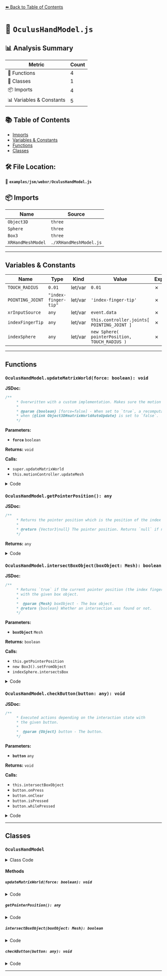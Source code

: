 [⬅️ Back to Table of Contents](../../../index.md)

# 📄 `OculusHandModel.js`

## 📊 Analysis Summary

| Metric | Count |
|--------|-------|
| 🔧 Functions | 4 |
| 🧱 Classes | 1 |
| 📦 Imports | 4 |
| 📊 Variables & Constants | 5 |

## 📚 Table of Contents

- [Imports](#imports)
- [Variables & Constants](#variables-constants)
- [Functions](#functions)
- [Classes](#classes)

## 🛠️ File Location:
📂 **`examples/jsm/webxr/OculusHandModel.js`**

## 📦 Imports

| Name | Source |
|------|--------|
| `Object3D` | `three` |
| `Sphere` | `three` |
| `Box3` | `three` |
| `XRHandMeshModel` | `./XRHandMeshModel.js` |


---

## Variables & Constants

| Name | Type | Kind | Value | Exported |
|------|------|------|-------|----------|
| `TOUCH_RADIUS` | `0.01` | let/var | `0.01` | ✗ |
| `POINTING_JOINT` | `"index-finger-tip"` | let/var | `'index-finger-tip'` | ✗ |
| `xrInputSource` | `any` | let/var | `event.data` | ✗ |
| `indexFingerTip` | `any` | let/var | `this.controller.joints[ POINTING_JOINT ]` | ✗ |
| `indexSphere` | `any` | let/var | `new Sphere( pointerPosition, TOUCH_RADIUS )` | ✗ |


---

## Functions

### `OculusHandModel.updateMatrixWorld(force: boolean): void`

**JSDoc:**
```typescript
/**
	 * Overwritten with a custom implementation. Makes sure the motion controller updates the mesh.
	 *
	 * @param {boolean} [force=false] - When set to `true`, a recomputation of world matrices is forced even
	 * when {@link Object3D#matrixWorldAutoUpdate} is set to `false`.
	 */
```

**Parameters:**

- **`force`** `boolean`

**Returns:** `void`

**Calls:**

- `super.updateMatrixWorld`
- `this.motionController.updateMesh`

<details><summary>Code</summary>

```typescript
updateMatrixWorld( force ) {

		super.updateMatrixWorld( force );

		if ( this.motionController ) {

			this.motionController.updateMesh();

		}

	}
```
</details>

### `OculusHandModel.getPointerPosition(): any`

**JSDoc:**
```typescript
/**
	 * Returns the pointer position which is the position of the index finger tip.
	 *
	 * @return {Vector3|null} The pointer position. Returns `null` if not index finger tip joint was found.
	 */
```

**Returns:** `any`

<details><summary>Code</summary>

```typescript
getPointerPosition() {

		const indexFingerTip = this.controller.joints[ POINTING_JOINT ];
		if ( indexFingerTip ) {

			return indexFingerTip.position;

		} else {

			return null;

		}

	}
```
</details>

### `OculusHandModel.intersectBoxObject(boxObject: Mesh): boolean`

**JSDoc:**
```typescript
/**
	 * Returns `true` if the current pointer position (the index finger tip) intersections
	 * with the given box object.
	 *
	 *  @param {Mesh} boxObject - The box object.
	 * @return {boolean} Whether an intersection was found or not.
	 */
```

**Parameters:**

- **`boxObject`** `Mesh`

**Returns:** `boolean`

**Calls:**

- `this.getPointerPosition`
- `new Box3().setFromObject`
- `indexSphere.intersectsBox`

<details><summary>Code</summary>

```typescript
intersectBoxObject( boxObject ) {

		const pointerPosition = this.getPointerPosition();
		if ( pointerPosition ) {

			const indexSphere = new Sphere( pointerPosition, TOUCH_RADIUS );
			const box = new Box3().setFromObject( boxObject );
			return indexSphere.intersectsBox( box );

		} else {

			return false;

		}

	}
```
</details>

### `OculusHandModel.checkButton(button: any): void`

**JSDoc:**
```typescript
/**
	 * Executed actions depending on the interaction state with
	 * the given button.
	 *
	 *  @param {Object} button - The button.
	 */
```

**Parameters:**

- **`button`** `any`

**Returns:** `void`

**Calls:**

- `this.intersectBoxObject`
- `button.onPress`
- `button.onClear`
- `button.isPressed`
- `button.whilePressed`

<details><summary>Code</summary>

```typescript
checkButton( button ) {

		if ( this.intersectBoxObject( button ) ) {

			button.onPress();

		} else {

			button.onClear();

		}

		if ( button.isPressed() ) {

			button.whilePressed();

		}

	}
```
</details>


---

## Classes

### `OculusHandModel`

<details><summary>Class Code</summary>

```ts
class OculusHandModel extends Object3D {

	/**
	 * Constructs a new Oculus hand model.
	 *
	 * @param {Group} controller - The hand controller.
	 * @param {?Loader} [loader=null] - A loader that is used to load hand models.
	 * @param {?Function} [onLoad=null] - A callback that is executed when a hand model has been loaded.
	 */
	constructor( controller, loader = null, onLoad = null ) {

		super();

		/**
		 * The hand controller.
		 *
		 * @type {Group}
		 */
		this.controller = controller;

		/**
		 * The motion controller.
		 *
		 * @type {?MotionController}
		 * @default null
		 */
		this.motionController = null;

		/**
		 * The model's environment map.
		 *
		 * @type {?Texture}
		 * @default null
		 */
		this.envMap = null;

		/**
		 * A loader that is used to load hand models.
		 *
		 * @type {?Loader}
		 * @default null
		 */
		this.loader = loader;

		/**
		 * A callback that is executed when a hand model has been loaded.
		 *
		 * @type {?Function}
		 * @default null
		 */
		this.onLoad = onLoad;

		/**
		 * The path to the model repository.
		 *
		 * @type {?string}
		 * @default null
		 */
		this.path = null;

		/**
		 * The model mesh.
		 *
		 * @type {Mesh}
		 * @default null
		 */
		this.mesh = null;

		controller.addEventListener( 'connected', ( event ) => {

			const xrInputSource = event.data;

			if ( xrInputSource.hand && ! this.motionController ) {

				this.xrInputSource = xrInputSource;

				this.motionController = new XRHandMeshModel( this, controller, this.path, xrInputSource.handedness, this.loader, this.onLoad );

			}

		} );

		controller.addEventListener( 'disconnected', () => {

			this.clear();
			this.motionController = null;

		} );

	}

	/**
	 * Overwritten with a custom implementation. Makes sure the motion controller updates the mesh.
	 *
	 * @param {boolean} [force=false] - When set to `true`, a recomputation of world matrices is forced even
	 * when {@link Object3D#matrixWorldAutoUpdate} is set to `false`.
	 */
	updateMatrixWorld( force ) {

		super.updateMatrixWorld( force );

		if ( this.motionController ) {

			this.motionController.updateMesh();

		}

	}

	/**
	 * Returns the pointer position which is the position of the index finger tip.
	 *
	 * @return {Vector3|null} The pointer position. Returns `null` if not index finger tip joint was found.
	 */
	getPointerPosition() {

		const indexFingerTip = this.controller.joints[ POINTING_JOINT ];
		if ( indexFingerTip ) {

			return indexFingerTip.position;

		} else {

			return null;

		}

	}

	/**
	 * Returns `true` if the current pointer position (the index finger tip) intersections
	 * with the given box object.
	 *
	 *  @param {Mesh} boxObject - The box object.
	 * @return {boolean} Whether an intersection was found or not.
	 */
	intersectBoxObject( boxObject ) {

		const pointerPosition = this.getPointerPosition();
		if ( pointerPosition ) {

			const indexSphere = new Sphere( pointerPosition, TOUCH_RADIUS );
			const box = new Box3().setFromObject( boxObject );
			return indexSphere.intersectsBox( box );

		} else {

			return false;

		}

	}

	/**
	 * Executed actions depending on the interaction state with
	 * the given button.
	 *
	 *  @param {Object} button - The button.
	 */
	checkButton( button ) {

		if ( this.intersectBoxObject( button ) ) {

			button.onPress();

		} else {

			button.onClear();

		}

		if ( button.isPressed() ) {

			button.whilePressed();

		}

	}

}
```
</details>

#### Methods

##### `updateMatrixWorld(force: boolean): void`

<details><summary>Code</summary>

```ts
updateMatrixWorld( force ) {

		super.updateMatrixWorld( force );

		if ( this.motionController ) {

			this.motionController.updateMesh();

		}

	}
```
</details>

##### `getPointerPosition(): any`

<details><summary>Code</summary>

```ts
getPointerPosition() {

		const indexFingerTip = this.controller.joints[ POINTING_JOINT ];
		if ( indexFingerTip ) {

			return indexFingerTip.position;

		} else {

			return null;

		}

	}
```
</details>

##### `intersectBoxObject(boxObject: Mesh): boolean`

<details><summary>Code</summary>

```ts
intersectBoxObject( boxObject ) {

		const pointerPosition = this.getPointerPosition();
		if ( pointerPosition ) {

			const indexSphere = new Sphere( pointerPosition, TOUCH_RADIUS );
			const box = new Box3().setFromObject( boxObject );
			return indexSphere.intersectsBox( box );

		} else {

			return false;

		}

	}
```
</details>

##### `checkButton(button: any): void`

<details><summary>Code</summary>

```ts
checkButton( button ) {

		if ( this.intersectBoxObject( button ) ) {

			button.onPress();

		} else {

			button.onClear();

		}

		if ( button.isPressed() ) {

			button.whilePressed();

		}

	}
```
</details>


---